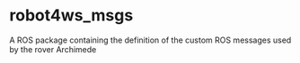 # robot4ws_msgs
A ROS package containing the definition of the custom ROS messages used by the rover Archimede
